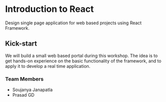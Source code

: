 # Introduction to React
Design single page application for web based projects using React Framework.

## Kick-start
We will build a small web based portal during this workshop. The idea is to get hands-on experience on the basic functionality of the framework, and to apply it to develop a real time application.

### Team Members
- Soujanya Janapatla
- Prasad GD
